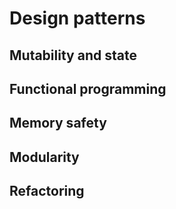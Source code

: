 # Design patterns

## Mutability and state

## Functional programming

## Memory safety

## Modularity

## Refactoring
